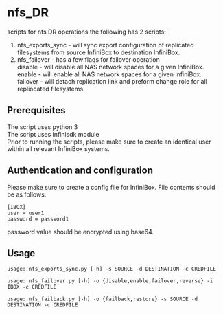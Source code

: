 # nfs_DR
scripts for nfs DR operations
the following has 2 scripts:
1. nfs_exports_sync - will sync export configuration of replicated filesystems from source InfiniBox to destination InfiniBox.
2. nfs_failover - has a few flags for failover operation \
      disable - will disable all NAS network spaces for a given InfiniBox. \
      enable - will enable all NAS network spaces for a given InfiniBox. \
      failover - will detach replication link and preform change role for all repliocated filesystems.

## Prerequisites
The script uses python 3 \
The script uses infinisdk module \
Prior to running the scripts, please make sure to create an identical user within all relevant InfiniBox systems.

## Authentication and configuration
Please make sure to create a config file for InfiniBox.
File contents should be as follows:
```
[IBOX]
user = user1
password = password1
```
password value should be encrypted using base64.

## Usage
```
usage: nfs_exports_sync.py [-h] -s SOURCE -d DESTINATION -c CREDFILE

usage: nfs_failover.py [-h] -o {disable,enable,failover,reverse} -i IBOX -c CREDFILE

usage: nfs_failback.py [-h] -o {failback,restore} -s SOURCE -d DESTINATION -c CREDFILE
```

